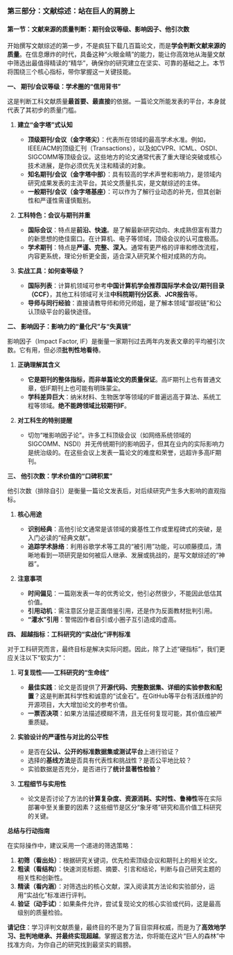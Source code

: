 ### **第三部分：文献综述：站在巨人的肩膀上**

#### **第一节：文献来源的质量判断：期刊会议等级、影响因子、他引次数**

开始撰写文献综述的第一步，不是疯狂下载几百篇论文，而是**学会判断文献来源的质量**。在信息爆炸的时代，具备这种“火眼金睛”的能力，能让你高效地从海量文献中筛选出最值得精读的“精华”，确保你的研究建立在坚实、可靠的基础之上。本节将围绕三个核心指标，带你掌握这一关键技能。

**一、 期刊/会议等级：学术圈的“信用背书”**

这是判断工科文献质量**最首要、最直接**的依据。一篇论文所能发表的平台，本身就代表了其初步的质量门槛。

1. **建立“金字塔”式认知**
    * **顶级期刊/会议（金字塔尖）**：代表所在领域的最高学术水准。例如，IEEE/ACM的顶级汇刊（Transactions），以及如CVPR、ICML、OSDI、SIGCOMM等顶级会议。这些地方的论文通常代表了重大理论突破或核心技术进展，是你必须优先关注和精读的对象。
    * **知名期刊/会议（金字塔中部）**：具有较高的学术声誉和影响力，是领域内研究成果发表的主流平台。其论文质量扎实，是文献综述的主体。
    * **一般期刊/会议（金字塔基座）**：可以作为了解行业动态的补充，但其创新性和严谨性需谨慎甄别。

2. **工科特色：会议与期刊并重**
    * **国际会议**：特点是**前沿、快速**。是了解最新研究动向、未成熟但富有潜力的新思想的绝佳窗口。在计算机、电子等领域，顶级会议的认可度极高。
    * **学术期刊**：特点是**严谨、完整、深入**。通常有更严格的评审和修改流程，内容更系统，理论分析更全面，适合深入研究某个相对成熟的方向。

3. **实战工具：如何查等级？**
    * **国际列表**：计算机领域可参考**中国计算机学会推荐国际学术会议/期刊目录（CCF）**，其他工科领域可关注**中科院期刊分区表**、**JCR报告**等。
    * **导师与同行经验**：直接请教导师和师兄师姐，是了解本领域“鄙视链”和公认顶级平台的最快途径。

**二、 影响因子：影响力的“量化尺”与“失真镜”**

影响因子（Impact Factor, IF）是衡量一家期刊过去两年内发表文章的平均被引次数。它有用，但必须**批判性地看待**。

1. **正确理解其含义**
    * **它是期刊的整体指标，而非单篇论文的质量保证**。高IF期刊上也有普通文章，低IF期刊上也可能有明珠蒙尘。
    * **学科差异巨大**：纳米材料、生物医学等领域的IF普遍远高于算法、系统工程等领域。**绝不能跨领域比较期刊IF**。

2. **对工科生的特别提醒**
    * 切勿“唯影响因子论”。许多工科顶级会议（如网络系统领域的SIGCOMM、NSDI）并无传统期刊的影响因子，但其在业内的实际影响力是统治级的。在这些会议上发表一篇论文的难度和荣誉，远超许多高IF期刊。

**三、 他引次数：学术价值的“口碑积累”**

他引次数（排除自引）是衡量一篇论文发表后，对后续研究产生多大影响的直观指标。

1. **核心用途**
    * **识别经典**：高他引论文通常是该领域的奠基性工作或里程碑式的突破，是入门必读的“经典文献”。
    * **追踪学术脉络**：利用谷歌学术等工具的“被引用”功能，可以顺藤摸瓜，清晰地看到一项研究是如何被后人继承、发展或挑战的，是写文献综述的“神器”。

2. **注意事项**
    * **时间偏见**：一篇刚发表一年的优秀论文，他引必然很少，不能因此低估其价值。
    * **引用动机**：需注意区分是正面借鉴引用，还是作为反面教材批判引用。
    * **“灌水”引用**：警惕因作者自引或小圈子互引造成的虚高。

**四、 超越指标：工科研究的“实战化”评判标准**

对于工科研究而言，最终目标是解决实际问题。因此，除了上述“硬指标”，我们更应关注以下“软实力”：

1. **可复现性——工科研究的“生命线”**
    * **最佳实践**：论文是否提供了**开源代码、完整数据集、详细的实验参数和配置**？这是判断其科学性和诚意的“试金石”。在GitHub等平台有活跃维护的开源项目，大大增加论文的参考价值。
    * **一票否决项**：如果方法描述模糊不清，且无任何复现可能，其价值应被严重质疑。

2. **实验设计的严谨性与对比的公平性**
    * 是否在**公认、公开的标准数据集或测试平台**上进行验证？
    * 选择的**基线方法**是否具有代表性和挑战性？是否公平地比较？
    * 实验数据是否充分，是否进行了**统计显著性检验**？

3. **工程细节与实用性**
    * 论文是否讨论了方法的**计算复杂度、资源消耗、实时性、鲁棒性**等在实际部署中至关重要的因素？这些细节是区分“象牙塔”研究和高价值工科研究的关键。

**总结与行动指南**

在实际操作中，建议采用一个递进的筛选策略：

1. **初筛（看出处）**：根据研究关键词，优先检索顶级会议和期刊上的相关论文。
2. **粗读（看结构）**：快速浏览标题、摘要、引言和结论，判断与自己研究主题的相关性和创新性。
3. **精读（看内涵）**：对筛选出的核心文献，深入阅读其方法论和实验部分，运用“实战化”标准进行评判。
4. **验证（动手试）**：如果条件允许，尝试复现论文的核心实验或代码，这是最高级别的质量检验。

**请记住**：学习评判文献质量，最终目的不是为了盲目崇拜权威，而是为了**高效地学习、批判地继承、并最终实现超越**。掌握这套方法，你将能在这片“巨人的森林”中找准方向，为你自己的研究找到最坚实的肩膀。
